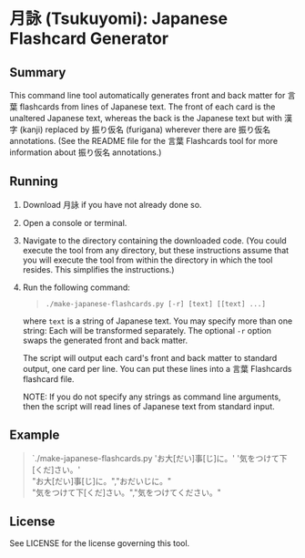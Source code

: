 
月詠 (Tsukuyomi): Japanese Flashcard Generator
=============================================

Summary
-------

This command line tool automatically generates front and back matter for
言葉 flashcards from lines of Japanese text.  The front of each card is the
unaltered Japanese text, whereas the back is the Japanese text but with
漢字 (kanji) replaced by 振り仮名 (furigana) wherever there are
振り仮名 annotations.  (See the README file for the 言葉 Flashcards tool for
more information about 振り仮名 annotations.)



Running
-------

1. Download 月詠 if you have not already done so.

2. Open a console or terminal.

3. Navigate to the directory containing the downloaded code.  (You could
   execute the tool from any directory, but these instructions assume that
   you will execute the tool from within the directory in which the tool
   resides.  This simplifies the instructions.)

4. Run the following command:

   > `./make-japanese-flashcards.py [-r] [text] [[text] ...]`

   where `text` is a string of Japanese text.  You may specify more than
   one string: Each will be transformed separately.  The optional `-r` option
   swaps the generated front and back matter.
   
   The script will output each card's front and back matter to standard
   output, one card per line.  You can put these lines into a 言葉
   Flashcards flashcard file.
   
   NOTE: If you do not specify any strings as command line arguments, then
   the script will read lines of Japanese text from standard input.



Example
-------

> `./make-japanese-flashcards.py 'お大[だい]事[じ]に。' '気をつけて下[くだ]さい。'  
> "お大[だい]事[じ]に。","おだいじに。"  
> "気をつけて下[くだ]さい。","気をつけてください。"



License
-------

See LICENSE for the license governing this tool.

